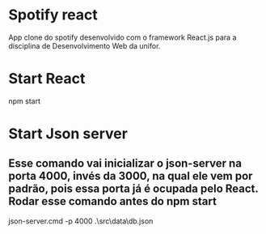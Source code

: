 # Spotify react

App clone do spotify desenvolvido com o framework React.js para a disciplina de Desenvolvimento Web da unifor.

# Start React

npm start

# Start Json server
## Esse comando vai inicializar o json-server na porta 4000, invés da 3000, na qual ele vem por padrão, pois essa porta já é ocupada pelo React. Rodar esse comando antes do npm start

json-server.cmd -p 4000 .\src\data\db.json
